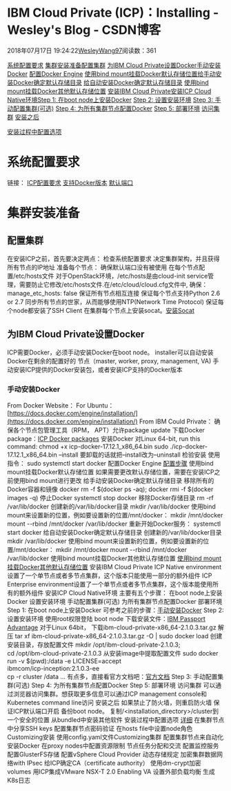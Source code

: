 
# IBM Cloud Private (ICP)：Installing - Wesley's Blog - CSDN博客


2018年07月17日 19:24:22[WesleyWang97](https://me.csdn.net/yinanmo5569)阅读数：361


[系统配置要求](#系统配置要求)
[集群安装准备](#集群安装准备)[配置集群](#配置集群)
[为IBM Cloud Private设置Docker](#为ibm-cloud-private设置docker)[手动安装Docker](#手动安装docker)
[配置Docker Engine](#配置docker-engine)
[使用bind mount挂载Docker默认存储位置](#使用bind-mount挂载docker默认存储位置)[给手动安装Docker确定默认存储目录](#给手动安装docker确定默认存储目录)
[给自动安装Docker确定默认存储目录](#给自动安装docker确定默认存储目录)
[使用bind mount挂载Docker其他默认存储位置](#使用bind-mount挂载docker其他默认存储位置)
[安装IBM Cloud Private](#安装ibm-cloud-private)[安装ICP Cloud Native环境](#安装icp-cloud-native环境)[Step 1: 在boot node上安装Docker](#step-1-在boot-node上安装docker)
[Step 2: 设置安装环境](#step-2-设置安装环境)
[Step 3: 手动配置集群(可选)](#step-3-手动配置集群可选)
[Step 4: 为所有集群节点配置Docker](#step-4-为所有集群节点配置docker)
[Step 5: 部署环境](#step-5-部署环境)
[访问集群](#访问集群)
[安装之后](#安装之后)

[安装过程中配置选项](#安装过程中配置选项)

# 系统配置要求
链接：
[ICP配置要求](https://www.ibm.com/support/knowledgecenter/SSBS6K_2.1.0.3/supported_system_config/hardware_reqs.html)
[支持Docker版本](https://www.ibm.com/support/knowledgecenter/SSBS6K_2.1.0.3/supported_system_config/supported_docker.html)
[默认端口](https://www.ibm.com/support/knowledgecenter/SSBS6K_2.1.0.3/supported_system_config/required_ports.html)
# 集群安装准备
## 配置集群
在安装ICP之前，首先要决定两点：
检查系统配置要求
决定集群架构，并且获得所有节点的IP地址
准备每个节点：
确保默认端口没有被使用
在每个节点配置/etc/hosts文件
对于OpenStack环境，/etc/hosts是由cloud-init service管理，需要防止它修改/etc/hosts文件.在/etc/cloud/cloud.cfg文件中, 确保：
manage_etc_hosts: false
保证所有节点相互连接
保证每个节点支持Python 2.6 or 2.7
同步所有节点的世家，从而能够使用NTP(Network Time Protocol)
保证每个node都安装了SSH Client
在集群每个节点上安装socat。[安装Socat](http://www.dest-unreach.org/socat/doc/README)
## 为IBM Cloud Private设置Docker
ICP需要Docker，必须手动安装Docker在boot node。 installer可以自动安装Docker在剩余的配置好的
节点（master, worker, proxy, management, VA)
手动安装ICP提供的Docker安装包，或者安装ICP支持的Docker版本
### 手动安装Docker
From Docker Website：
For Ubuntu：[https://docs.docker.com/engine/installation/](https://docs.docker.com/engine/installation/)
From IBM Could Private：
确保各个节点包管理工具（RPM， APT）允许package update
下载Docker package：[ICP Docker packages](https://www.ibm.com/support/knowledgecenter/SSBS6K_2.1.0.3/supported_system_config/supported_docker.html#packages)
安装Docker
对Linux 64-bit, run this command:
chmod +x icp-docker-17.12.1_x86_64.bin
sudo ./icp-docker-17.12.1_x86_64.bin –install
要卸载的话就把–install改为–uninstall
检验安装
使用指令：
sudo systemctl start docker
配置Docker Engine
[配置步骤](https://www.ibm.com/support/knowledgecenter/SSBS6K_2.1.0.3/installing/install_docker.html#docker_web)
使用bind mount挂载Docker默认存储位置
如果需要更改默认存储位置，需要在安装ICP之前使用bind mount进行更改
给手动安装Docker确定默认存储目录
移除所有的Docker容器和镜像
docker rm -f $(docker ps -aq); docker rmi -f $(docker images -q)
停止Docker
systemctl stop docker
移除Docker存储目录
rm -rf /var/lib/docker
创建新的/var/lib/docker目录
mkdir /var/lib/docker
使用bind mount来设置新的位置，例如要设置新的位置/mnt/docker：
mkdir /mnt/docker
mount --rbind /mnt/docker /var/lib/docker
重新开始Docker服务：
systemctl start docker
给自动安装Docker确定默认存储目录
创建新的/var/lib/docker目录
mkdir /var/lib/docker
使用bind mount来设置新的位置，例如要设置新的位置/mnt/docker：
mkdir /mnt/docker
mount --rbind /mnt/docker /var/lib/docker
使用bind mount挂载Docker其他默认存储位置
[使用bind mount挂载Docker其他默认存储位置](https://www.ibm.com/support/knowledgecenter/SSBS6K_2.1.0.3/installing/storage_dir.html)
安装IBM Cloud Private
ICP Native environment设置了一个单节点或者多节点集群，这个版本只能使用一部分的额外组件
ICP Enterprise environment设置了一个单节点或者多节点集群，这个版本能使用所有的额外组件
安装ICP Cloud Native环境
主要有五个步骤：
在boot node上安装Docker
设置安装环境
手动配置集群(可选)
为所有集群节点配置Docker
部署环境
Step 1: 在boot node上安装Docker
可参考之前的步骤：[手动安装Docker](https://www.ibm.com/support/knowledgecenter/SSBS6K_2.1.0.3/installing/install_docker.html#manual)
Step 2: 设置安装环境
使用root权限登陆 boot node
下载安装文件：[IBM Passport Advantage](https://www-01.ibm.com/software/passportadvantage/)
对于Linux 64bit， 下载ibm-cloud-private-x86_64-2.1.0.3.tar.gz
解压
tar xf ibm-cloud-private-x86_64-2.1.0.3.tar.gz -O | sudo docker load
创建安装目录，存放配置文件
mkdir /opt/ibm-cloud-private-2.1.0.3;  \
 cd /opt/ibm-cloud-private-2.1.0.3
从安装image中提取配置文件
sudo docker run -v $(pwd):/data -e LICENSE=accept \
 ibmcom/icp-inception:2.1.0.3-ee \
 cp -r cluster /data
…
有点多，直接看官方文档吧：[官方文档](https://www.ibm.com/support/knowledgecenter/SSBS6K_2.1.0.3/installing/install_containers.html)
Step 3: 手动配置集群(可选)
Step 4: 为所有集群节点配置Docker
Step 5: 部署环境
访问集群
可以通过浏览器访问集群。想获取更多信息可以通过ICP management console和Kubernetes command line访问
安装之后
如果禁止了防火墙，则重启防火墙
保证ICP默认端口开启
备份boot node。 复制/<installation_directory>/cluster到一个安全的位置
从bundled中安装其他软件
安装过程中配置选项
[详细](https://www.ibm.com/support/knowledgecenter/SSBS6K_2.1.0.3/installing/install_configuration.html)
在集群节点中分享SSH keys
配置集群节点密码验证
在hosts file中设置node角色
Customizing安装
使用config.yaml文件Customizing集群
配置集群节点来自动化安装Docker
在proxy nodes中配置资源限制
节点任务分配和交流
配置监控服务
配置GlusterFS存储
配置vSphere Cloud Provider
动态存储规定
加密集群数据网络with IPsec
给ICP确定CA（certificate authority）
使用dm-crypt加密volumes
用ICP集成VMware NSX-T 2.0
Enabling VA
设置外部负载均衡
生成K8s日志

